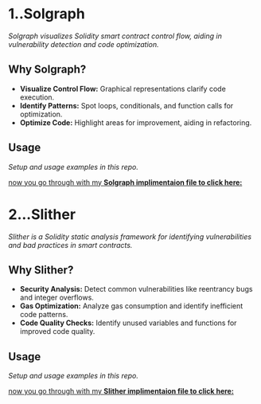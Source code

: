 # 1..Solgraph

*Solgraph visualizes Solidity smart contract control flow, aiding in vulnerability detection and code optimization.*

## Why Solgraph?

- **Visualize Control Flow:** Graphical representations clarify code execution.
- **Identify Patterns:** Spot loops, conditionals, and function calls for optimization.
- **Optimize Code:** Highlight areas for improvement, aiding in refactoring.

## Usage

*Setup and usage examples in this repo.*


[now you go through with my **Solgraph implimentaion file to click here:**](https://github.com/Rjesh2006/Solidity_Smart_Contract_Analysis_Tools_and_Techniques/blob/main/Solgraph.md)




# 2...Slither

*Slither is a Solidity static analysis framework for identifying vulnerabilities and bad practices in smart contracts.*

## Why Slither?

- **Security Analysis:** Detect common vulnerabilities like reentrancy bugs and integer overflows.
- **Gas Optimization:** Analyze gas consumption and identify inefficient code patterns.
- **Code Quality Checks:** Identify unused variables and functions for improved code quality.

## Usage

*Setup and usage examples in this repo.*



[now you go through with my **Slither implimentaion file to click here:**]()






